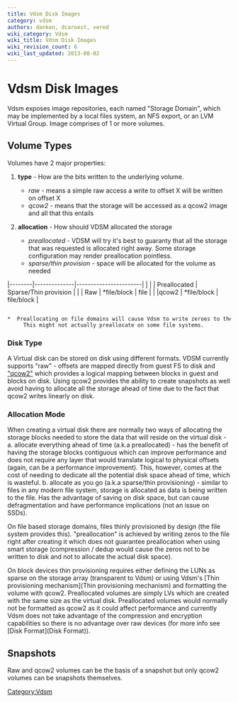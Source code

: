 ```yaml
---
title: Vdsm Disk Images
category: vdsm
authors: danken, dcaroest, vered
wiki_category: Vdsm
wiki_title: Vdsm Disk Images
wiki_revision_count: 6
wiki_last_updated: 2013-08-02
---
```


# Vdsm Disk Images

Vdsm exposes image repositories, each named "Storage Domain", which may be implemented by a local files system, an NFS export, or an LVM Virtual Group. Image comprises of 1 or more volumes.

## Volume Types

Volumes have 2 major properties:

1.  **type** - How are the bits written to the underlying volume.
    -   *raw* - means a simple raw access a write to offset X will be written on offset X
    -   *qcow2* - means that the storage will be accessed as a qcow2 image and all that this entails

2.  **allocation** - How should VDSM allocated the storage
    -   *preallocated* - VDSM will try it's best to guaranty that all the storage that was requested is allocated right away. Some storage configuration may render preallocation pointless.
    -   *sparse/thin provision* - space will be allocated for the volume as needed

|--------|--------------|-----------------------|
| |      | Preallocated | Sparse/Thin provision |
| | Raw  | \*file/block | file                  |
| |qcow2 | \*file/block | file/block            |

      *  Preallocating on file domains will cause Vdsm to write zeroes to the file.
         This might not actually preallocate on some file systems.

### Disk Type

A Virtual disk can be stored on disk using different formats. VDSM currently supports "raw" - offsets are mapped directly from guest FS to disk and ["qcow2"](http://en.wikipedia.org/wiki/Qcow#qcow2) which provides a logical mapping between blocks in guest and blocks on disk. Using qcow2 provides the ability to create snapshots as well avoid having to allocate all the storage ahead of time due to the fact that qcow2 writes linearly on disk.

### Allocation Mode

When creating a virtual disk there are normally two ways of allocating the storage blocks needed to store the data that will reside on the virtual disk -
a. allocate everything ahead of time (a.k.a preallocated) - has the benefit of having the storage blocks contiguous which can improve performance and does not require any layer that would translate logical to physical offsets (again, can be a performance improvement).
This, however, comes at the cost of needing to dedicate all the potential disk space ahead of time, which is wasteful.
b. allocate as you go (a.k.a sparse/thin provisioning) - similar to files in any modern file system, storage is allocated as data is being written to the file.
 Has the advantage of saving on disk space, but can cause defragmentation and have performance implications (not an issue on SSDs).

On file based storage domains, files thinly provisioned by design (the file system provides this). "preallocation" is achieved by writing zeros to the file right after creating it which does not guarantee preallocation when using smart storage (compression / dedup would cause the zeros not to be written to disk and not to allocate the actual disk space).

On block devices thin provisioning requires either defining the LUNs as sparse on the storage array (transparent to Vdsm) or using Vdsm's [Thin provisioning mechanism](Thin provisioning mechanism) and formatting the volume with qcow2. Preallocated volumes are simply LVs which are created with the same size as the virtual disk. Preallocated volumes would normally not be formatted as qcow2 as it could affect performance and currently Vdsm does not take advantage of the compression and encryption capabilities so there is no advantage over raw devices (for more info see [Disk Format](Disk Format)).

## Snapshots

Raw and qcow2 volumes can be the basis of a snapshot but only qcow2 volumes can be snapshots themselves.

<Category:Vdsm>
